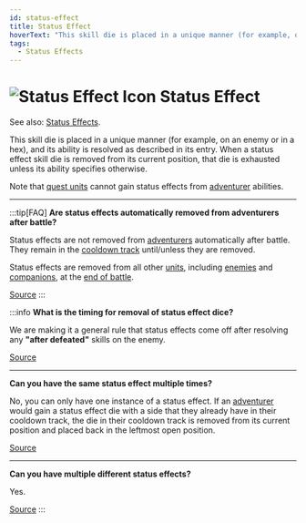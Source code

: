 ```yaml
---
id: status-effect
title: Status Effect
hoverText: "This skill die is placed in a unique manner (for example, on an enemy or in a hex), and its ability is resolved as described in its entry. When a status effect skill die is removed from its current position, that die is exhausted unless its ability specifies otherwise."
tags:
  - Status Effects
---
```


# <img src="/icons/status-effect.svg" alt="Status Effect Icon" /> Status Effect

See also: [Status Effects](/docs/battles/status-effects/index).

This skill die is placed in a unique manner (for example, on an enemy or in a hex), and its ability is resolved as described in its entry. When a status effect skill die is removed from its current position, that die is exhausted unless its ability specifies otherwise.

Note that [quest units](/docs/glossary/quest-unit) cannot gain status effects from [adventurer](/docs/glossary/adventurer) abilities.

---

:::tip[FAQ]
**Are status effects automatically removed from adventurers after battle?**

Status effects are not removed from [adventurers](/docs/glossary/adventurer) automatically after battle. They remain in the [cooldown track](/docs/glossary/cooldown-track) until/unless they are removed.

Status effects are removed from all other [units](/docs/glossary/unit), including [enemies](/docs/glossary/enemy) and [companions](/docs/glossary/companion), at the [end of battle](/docs/battles/end-of-battle).

<a href="https://support.chiptheorygames.com/support/solutions/articles/33000290394" target="_blank">Source</a>
:::

:::info
**What is the timing for removal of status effect dice?**

We are making it a general rule that status effects come off after resolving any **"after defeated"** skills on the enemy.

<a href="https://discord.com/channels/273472391403798528/1361396124782694450/1387181293388693556" target="_blank">Source</a>

---

**Can you have the same status effect multiple times?**

No, you can only have one instance of a status effect. If an [adventurer](/docs/glossary/adventurer) would gain a status effect die with a side that they already have in their cooldown track, the die in their cooldown track is removed from its current position and placed back in the leftmost open position.

<a href="https://discord.com/channels/273472391403798528/734891265690304634/1335319245604520009" target="_blank">Source</a>

---

**Can you have multiple different status effects?**

Yes.

<a href="https://discord.com/channels/273472391403798528/734891265690304634/1335319245604520009" target="_blank">Source</a>
:::
